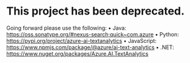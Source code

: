 # This project has been deprecated.

Going forward please use the following:
•	Java: https://oss.sonatype.org/#nexus-search;quick~com.azure 
•	Python: https://pypi.org/project/azure-ai-textanalytics
•	JavaScript: https://www.npmjs.com/package/@azure/ai-text-analytics 
•	.NET: https://www.nuget.org/packages/Azure.AI.TextAnalytics 
